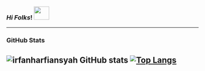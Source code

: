 ### ***Hi Folks***! <img src="https://user-images.githubusercontent.com/71871211/128218014-e4ee2b40-54dd-4ccd-99eb-2439f2f7adf7.gif" width="40" height="35"/>
 ------------------------------------------------------------------
 
### GitHub Stats
![irfanharfiansyah GitHub stats](https://github-readme-stats.vercel.app/api?username=irfanharfiansyah&theme=flag-india&show_icons=true) [![Top Langs](https://github-readme-stats.vercel.app/api/top-langs/?username=irfanharfiansyah&layout=compact)](https://github.com/irfanharfiansyah/github-readme-stats)
 ---------------------------------------------------------------------------------------------------------------------------------------------------------- 




